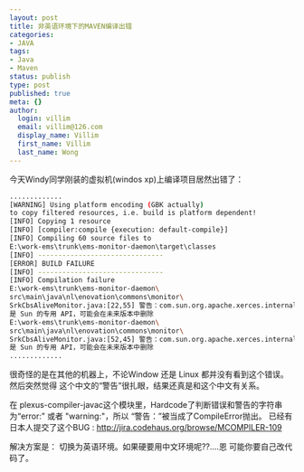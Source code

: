 ```yaml
---
layout: post
title: 非英语环境下的MAVEN编译出错
categories:
- JAVA
tags:
- Java
- Maven
status: publish
type: post
published: true
meta: {}
author:
  login: villim
  email: villim@126.com
  display_name: Villim
  first_name: Villim
  last_name: Wong
---
```


今天Windy同学刚装的虚拟机(windos xp)上编译项目居然出错了：

```bash
.............
[WARNING] Using platform encoding (GBK actually) 
to copy filtered resources, i.e. build is platform dependent!
[INFO] Copying 1 resource
[INFO] [compiler:compile {execution: default-compile}]
[INFO] Compiling 60 source files to 
E:\work-ems\trunk\ems-monitor-daemon\target\classes
[INFO] -------------------------------
[ERROR] BUILD FAILURE
[INFO] -------------------------------
[INFO] Compilation failure
E:\work-ems\trunk\ems-monitor-daemon\
src\main\java\nl\enovation\commons\monitor\
SrkCbsAliveMonitor.java:[22,55] 警告：com.sun.org.apache.xerces.internal.jaxp.datatype.XMLGregorianCalendarImpl 
是 Sun 的专用 API，可能会在未来版本中删除
E:\work-ems\trunk\ems-monitor-daemon\
src\main\java\nl\enovation\commons\monitor\
SrkCbsAliveMonitor.java:[52,45] 警告：com.sun.org.apache.xerces.internal.jaxp.datatype.XMLGregorianCalendarImpl 
是 Sun 的专用 API，可能会在未来版本中删除
.............

```

很奇怪的是在其他的机器上，不论Window 还是 Linux 都并没有看到这个错误。然后突然觉得 这个中文的“警告”很扎眼，结果还真是和这个中文有关系。

在 plexus-compiler-javac这个模块里，Hardcode了判断错误和警告的字符串为“error:” 或者 "warning:"，所以 “警告：”被当成了CompileError抛出。 已经有日本人提交了这个BUG : http://jira.codehaus.org/browse/MCOMPILER-109

解决方案是： 切换为英语环境。如果硬要用中文环境呢??....恩 可能你要自己改代码了。

